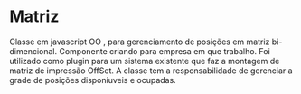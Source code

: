 Matriz
======

Classe em javascript OO , para gerenciamento de posições em matriz bi-dimencional. Componente criando para empresa em que trabalho. Foi utilizado como plugin para um sistema existente que faz a montagem de matriz de impressão OffSet.
A classe tem a responsabilidade de gerenciar a grade de posições disponíuveis e ocupadas.

